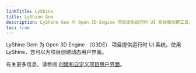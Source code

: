 ```yaml
---
linkTitle: LyShine
title: LyShine Gem
description: LyShine Gem 为 Open 3D Engine 项目提供运行时 UI 系统和创建工具。
toc: true
---
```


LyShine Gem 为 Open 3D Engine （O3DE） 项目提供运行时 UI 系统。使用 LyShine，您可以为项目创建动态用户界面。

有关更多信息，请参阅 [创建和自定义项目用户界面](/docs/user-guide/interactivity/user-interface/)。

